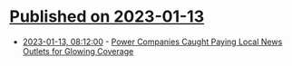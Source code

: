 # [Published on 2023-01-13](index.md)

* [2023-01-13, 08:12:00](https://soylentnews.org/article.pl?sid=23/01/12/0326239&from=rss) - [Power Companies Caught Paying Local News Outlets for Glowing Coverage](https://soylentnews.org/article.pl?sid=23/01/12/0326239&from=rss)
